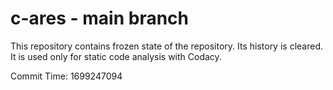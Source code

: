 # c-ares - main branch

This repository contains frozen state of the repository.
Its history is cleared. It is used only for static code
analysis with Codacy.

Commit Time: 1699247094